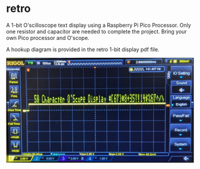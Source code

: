 # retro
A 1-bit O'scilloscope text display using a Raspberry Pi Pico Processor.
Only one resistor and capacitor are needed to complete the project. 
Bring your own Pico processor and O'scope.

A hookup diagram is provided in the retro 1-bit display pdf file.

![](./rigol2.jpg)
